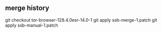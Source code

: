 ## merge history
git checkout tor-browser-128.4.0esr-14.0-1
git apply ssb-merge-1.patch
git apply ssb-manual-1.patch
